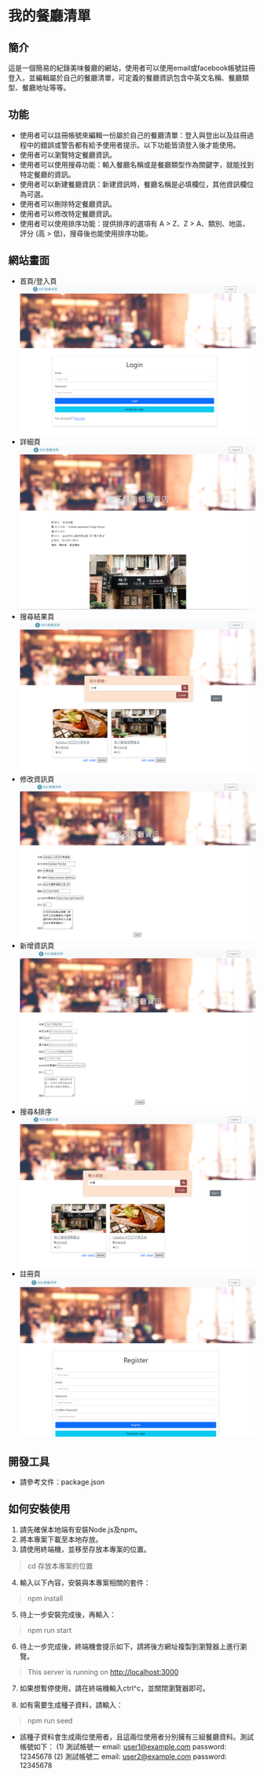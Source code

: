# 我的餐廳清單

## 簡介

這是一個簡易的紀錄美味餐廳的網站，使用者可以使用email或facebook帳號註冊登入，並編輯屬於自己的餐廳清單，可定義的餐廳資訊包含中英文名稱、餐廳類型、餐廳地址等等。

## 功能

- 使用者可以註冊帳號來編輯一份屬於自己的餐廳清單：登入與登出以及註冊過程中的錯誤或警告都有給予使用者提示。以下功能皆須登入後才能使用。
- 使用者可以瀏覽特定餐廳資訊。
- 使用者可以使用搜尋功能：輸入餐廳名稱或是餐廳類型作為關鍵字，就能找到特定餐廳的資訊。
- 使用者可以新建餐廳資訊：新建資訊時，餐廳名稱是必填欄位，其他資訊欄位為可選。
- 使用者可以刪除特定餐廳資訊。
- 使用者可以修改特定餐廳資訊。
- 使用者可以使用排序功能：提供排序的選項有 A > Z、Z > A、類別、地區、評分 (高 > 低)，搜尋後也能使用排序功能。

## 網站畫面

- 首頁/登入頁
![網站畫面1](./pictures/restaurant1.png)
- 詳細頁
![網站畫面2](/pictures/restaurant2.png)
- 搜尋結果頁
![網站畫面3](/pictures/restaurant3.png)
- 修改資訊頁
![網站畫面4](/pictures/restaurant4.png)
- 新增資訊頁
![網站畫面5](./pictures/restaurant5.png)
- 搜尋&排序
![網站畫面6](./pictures/restaurant6.png)
- 註冊頁
![網站畫面7](./pictures/restaurant7.png)

## 開發工具

- 請參考文件：package.json

## 如何安裝使用

1. 請先確保本地端有安裝Node.js及npm。
2. 將本專案下載至本地存放。
3. 請使用終端機，並移至存放本專案的位置。

> cd 存放本專案的位置

4. 輸入以下內容，安裝與本專案相關的套件：

> npm install

5. 待上一步安裝完成後，再輸入：

> npm run start

6. 待上一步完成後，終端機會提示如下，請將後方網址複製到瀏覽器上進行瀏覽。

> This server is running on <http://localhost:3000>

7. 如果想暫停使用，請在終端機輸入ctrl^c，並關閉瀏覽器即可。

8. 如有需要生成種子資料，請輸入：

> npm run seed

- 該種子資料會生成兩位使用者，且這兩位使用者分別擁有三組餐廳資料。測試帳號如下：
(1) 測試帳號一
email: user1@example.com
password: 12345678
(2) 測試帳號二
email: user2@example.com
password: 12345678
